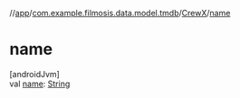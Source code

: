 //[app](../../../index.md)/[com.example.filmosis.data.model.tmdb](../index.md)/[CrewX](index.md)/[name](name.md)

# name

[androidJvm]\
val [name](name.md): [String](https://kotlinlang.org/api/latest/jvm/stdlib/kotlin/-string/index.html)
